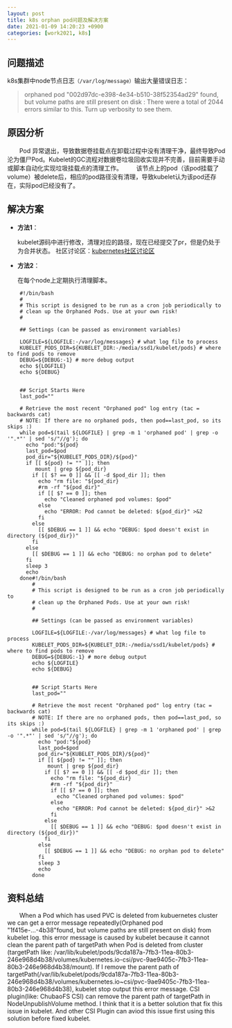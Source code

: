 ```yaml
---
layout: post
title: k8s orphan pod问题及解决方案
date: 2021-01-09 14:20:23 +0900
categories: [work2021, k8s] 
---
```

## 问题描述
k8s集群中node节点日志`（/var/log/message）`输出大量错误日志：
>
>orphaned pod "002d97dc-e398-4e34-b510-38f52354ad29" found, but volume paths are still present on disk : There were a total of 2044 errors similar to this. Turn up verbosity to see them.
>


## 原因分析
&emsp;&emsp;Pod 异常退出，导致数据卷挂载点在卸载过程中没有清理干净，最终导致Pod沦为僵尸Pod。Kubelet的GC流程对数据卷垃圾回收实现并不完善，目前需要手动或脚本自动化实现垃圾挂载点的清理工作。
&emsp;&emsp;该节点上的pod（该pod挂载了volume）被delete后，相应的pod路径没有清理，导致kubelet认为该pod还存在，实际pod已经没有了。

## 解决方案
* **方法1**：
    
    kubelet源码中进行修改，清理对应的路径，现在已经提交了pr，但是仍处于为合并状态。
    社区讨论区：[kubernetes社区讨论区](https://github.com/kubernetes/kubernetes/issues/60987)

* **方法2**：
    
    在每个node上定期执行清理脚本。
````shell
    #!/bin/bash
    #
    # This script is designed to be run as a cron job periodically to
    # clean up the Orphaned Pods. Use at your own risk!
    #
    
    ## Settings (can be passed as environment variables)
    
    LOGFILE=${LOGFILE:-/var/log/messages} # what log file to process
    KUBELET_PODS_DIR=${KUBELET_DIR:-/media/ssd1/kubelet/pods} # where to find pods to remove
    DEBUG=${DEBUG:-1} # more debug output
    echo ${LOGFILE}
    echo ${DEBUG}
    
    
    ## Script Starts Here
    last_pod=""
    
    # Retrieve the most recent "Orphaned pod" log entry (tac =  backwards cat)
    # NOTE: If there are no orphaned pods, then pod==last_pod, so its skips :)
    while pod=$(tail ${LOGFILE} | grep -m 1 'orphaned pod' | grep -o '".*"' | sed 's/"//g'); do
      echo "pod:"${pod}
      last_pod=$pod
      pod_dir="${KUBELET_PODS_DIR}/${pod}"
      if [[ ${pod} != "" ]]; then 
         mount | grep ${pod_dir}
        if [[ $? == 0 ]] && [[ -d $pod_dir ]]; then
          echo "rm file: "${pod_dir}
          #rm -rf "${pod_dir}"
          if [[ $? == 0 ]]; then
            echo "Cleaned orphaned pod volumes: $pod"
          else
            echo "ERROR: Pod cannot be deleted: ${pod_dir}" >&2
          fi
        else
          [[ $DEBUG == 1 ]] && echo "DEBUG: $pod doesn't exist in directory (${pod_dir})"
        fi
      else
        [[ $DEBUG == 1 ]] && echo "DEBUG: no orphan pod to delete"
      fi 
      sleep 3 
      echo 
    done#!/bin/bash
        #
        # This script is designed to be run as a cron job periodically to
        # clean up the Orphaned Pods. Use at your own risk!
        #
        
        ## Settings (can be passed as environment variables)
        
        LOGFILE=${LOGFILE:-/var/log/messages} # what log file to process
        KUBELET_PODS_DIR=${KUBELET_DIR:-/media/ssd1/kubelet/pods} # where to find pods to remove
        DEBUG=${DEBUG:-1} # more debug output
        echo ${LOGFILE}
        echo ${DEBUG}
        
        
        ## Script Starts Here
        last_pod=""
        
        # Retrieve the most recent "Orphaned pod" log entry (tac =  backwards cat)
        # NOTE: If there are no orphaned pods, then pod==last_pod, so its skips :)
        while pod=$(tail ${LOGFILE} | grep -m 1 'orphaned pod' | grep -o '".*"' | sed 's/"//g'); do
          echo "pod:"${pod}
          last_pod=$pod
          pod_dir="${KUBELET_PODS_DIR}/${pod}"
          if [[ ${pod} != "" ]]; then 
             mount | grep ${pod_dir}
            if [[ $? == 0 ]] && [[ -d $pod_dir ]]; then
              echo "rm file: "${pod_dir}
              #rm -rf "${pod_dir}"
              if [[ $? == 0 ]]; then
                echo "Cleaned orphaned pod volumes: $pod"
              else
                echo "ERROR: Pod cannot be deleted: ${pod_dir}" >&2
              fi
            else
              [[ $DEBUG == 1 ]] && echo "DEBUG: $pod doesn't exist in directory (${pod_dir})"
            fi
          else
            [[ $DEBUG == 1 ]] && echo "DEBUG: no orphan pod to delete"
          fi 
          sleep 3 
          echo 
        done
````

## 资料总结
&emsp;&emsp;When a Pod which has used PVC is deleted from kubuernetes cluster we can get a error message repeatedly(Orphaned pod "1f415e-...-4b38"found, but volume paths are still present on disk) from kubelet log.
this error message is caused by kubelet because it cannot clean the parent path of targetPath when Pod is deleted from cluster
(targetPath like: /var/lib/kubelet/pods/9cda187a-7fb3-11ea-80b3-246e968d4b38/volumes/kubernetes.io-csi/pvc-9ae9405c-7fb3-11ea-80b3-246e968d4b38/mount). If I remove the parent path of targetPath(/var/lib/kubelet/pods/9cda187a-7fb3-11ea-80b3-246e968d4b38/volumes/kubernetes.io~csi/pvc-9ae9405c-7fb3-11ea-80b3-246e968d4b38), kubelet stop output this error message. CSI plugin(like: ChubaoFS CSI) can remove the parent path of targetPath in NodeUnpublishVolume method.
I think that it is a better solution that fix this issue in kubelet. And other CSI Plugin can aviod this issue first using this solution before fixed kubelet.
